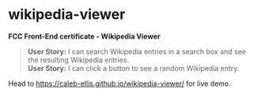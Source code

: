 # wikipedia-viewer
**FCC Front-End certificate - Wikipedia Viewer** <br>

>**User Story:** I can search Wikipedia entries in a search box and see the resulting Wikipedia entries.<br>
>**User Story:** I can click a button to see a random Wikipedia entry.<br>

Head to https://caleb-ellis.github.io/wikipedia-viewer/ for live demo.
